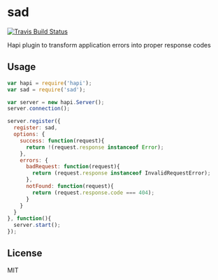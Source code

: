# sad

[![Travis Build Status](https://img.shields.io/travis/iceddev/sad/master.svg?label=travis&style=flat-square)](https://travis-ci.org/iceddev/sad)

Hapi plugin to transform application errors into proper response codes

## Usage

```js
var hapi = require('hapi');
var sad = require('sad');

var server = new hapi.Server();
server.connection();

server.register({
  register: sad,
  options: {
    success: function(request){
      return !(request.response instanceof Error);
    },
    errors: {
      badRequest: function(request){
        return (request.response instanceof InvalidRequestError);
      },
      notFound: function(request){
        return (request.response.code === 404);
      }
    }
  }
}, function(){
  server.start();
});
```

## License

MIT
